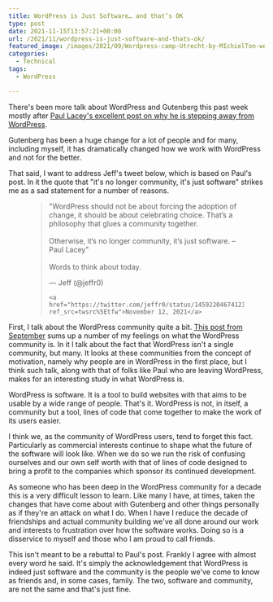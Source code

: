 ```yaml
---
title: WordPress is Just Software… and that’s OK
type: post
date: 2021-11-15T13:57:21+00:00
url: /2021/11/wordpress-is-just-software-and-thats-ok/
featured_image: /images/2021/09/Wordpress-camp-Utrecht-by-MIchielTon-websize-86.jpg
categories:
  - Technical
tags:
  - WordPress

---
```

There's been more talk about WordPress and Gutenberg this past week mostly after [Paul Lacey's excellent post on why he is stepping away from WordPress][1].

Gutenberg has been a huge change for a lot of people and for many, including myself, it has dramatically changed how we work with WordPress and not for the better.

That said, I want to address Jeff's tweet below, which is based on Paul's post. In it the quote that "it's no longer community, it's just software" strikes me as a sad statement for a number of reasons.<figure class="wp-block-embed aligncenter is-type-rich is-provider-twitter wp-block-embed-twitter">

<div class="wp-block-embed__wrapper">
  <blockquote class="twitter-tweet" data-width="500" data-dnt="true">
    <p lang="en" dir="ltr">
      "WordPress should not be about forcing the adoption of change, it should be about celebrating choice. That’s a philosophy that glues a community together. <br /><br />Otherwise, it’s no longer community, it’s just software. &#8211; Paul Lacey"<br /><br />Words to think about today.
    </p>&mdash; Jeff (@jeffr0)

    <a href="https://twitter.com/jeffr0/status/1459220467412348929?ref_src=twsrc%5Etfw">November 12, 2021</a>
  </blockquote>
</div></figure>

First, I talk about the WordPress community quite a bit. [This post from September][2] sums up a number of my feelings on what the WordPress community is. In it I talk about the fact that WordPress isn't a single community, but many. It looks at these communities from the concept of motivation, namely why people are in WordPress in the first place, but I think such talk, along with that of folks like Paul who are leaving WordPress, makes for an interesting study in what WordPress is.

WordPress is software. It is a tool to build websites with that aims to be usable by a wide range of people. That's it. WordPress is not, in itself, a community but a tool, lines of code that come together to make the work of its users easier.

I think we, as the community of WordPress users, tend to forget this fact. Particularly as commercial interests continue to shape what the future of the software will look like. When we do so we run the risk of confusing ourselves and our own self worth with that of lines of code designed to bring a profit to the companies which sponsor its continued development.

As someone who has been deep in the WordPress community for a decade this is a very difficult lesson to learn. Like many I have, at times, taken the changes that have come about with Gutenberg and other things personally as if they're an attack on what I do. When I have I reduce the decade of friendships and actual community building we've all done around our work and interests to frustration over how the software works. Doing so is a disservice to myself and those who I am proud to call friends.

This isn't meant to be a rebuttal to Paul's post. Frankly I agree with almost every word he said. It's simply the acknowledgement that WordPress is indeed just software and the community is the people we've come to know as friends and, in some cases, family. The two, software and community, are not the same and that's just fine.

 [1]: https://thewpminute.com/blocks-boards-fishing-reels-how-gutenberg-has-divided-wordpress/
 [2]: /2021/09/the-many-communities-of-wordpress/